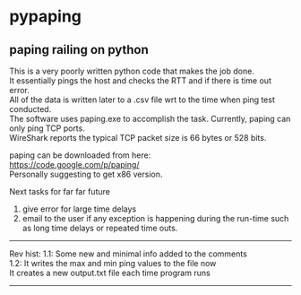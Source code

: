 pypaping
========

paping railing on python
-------------------------

This is a very poorly written python code that makes the job done. <br/>
It essentially pings the host and checks the RTT and if there is time out error. <br/>
All of the data is written later to a .csv file wrt to the time when ping test conducted. <br/>
The software uses paping.exe to accomplish the task. Currently, paping can only ping TCP ports. <br/>
WireShark reports the typical TCP packet size is 66 bytes or 528 bits. <br/>

paping can be downloaded from here:<br/>
https://code.google.com/p/paping/<br/>
Personally suggesting to get x86 version.<br/>

Next tasks for far far future<br/>
1) give error for large time delays<br/>
2) email to the user if any exception is happening during the run-time such as long time delays or repeated time outs.<br/>


***
Rev hist: 
1.1: Some new and minimal info added to the comments<br/>
1.2: It writes the max and min ping values to the file now<br/>
     It creates a new output.txt file each time program runs<br/>
***

